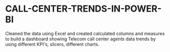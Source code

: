 # CALL-CENTER-TRENDS-IN-POWER-BI
Cleaned the data using Excel and created calculated columns and measures to build a dashboard showing Telecom call center agents data trends by using different KPI's, slicers, different charts.
